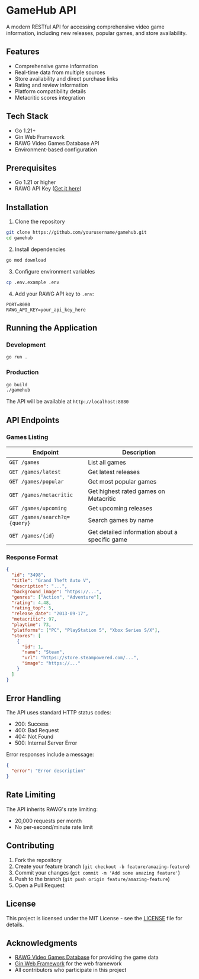 # GameHub API

A modern RESTful API for accessing comprehensive video game information, including new releases, popular games, and store availability.

## Features

- Comprehensive game information
- Real-time data from multiple sources
- Store availability and direct purchase links
- Rating and review information
- Platform compatibility details
- Metacritic scores integration

## Tech Stack

- Go 1.21+
- Gin Web Framework
- RAWG Video Games Database API
- Environment-based configuration

## Prerequisites

- Go 1.21 or higher
- RAWG API Key ([Get it here](https://rawg.io/apidocs))

## Installation

1. Clone the repository
```bash
git clone https://github.com/yourusername/gamehub.git
cd gamehub
```

2. Install dependencies
```bash
go mod download
```

3. Configure environment variables
```bash
cp .env.example .env
```

4. Add your RAWG API key to `.env`:
```
PORT=8080
RAWG_API_KEY=your_api_key_here
```

## Running the Application

### Development
```bash
go run .
```

### Production
```bash
go build
./gamehub
```

The API will be available at `http://localhost:8080`

## API Endpoints

### Games Listing

| Endpoint | Description |
|----------|-------------|
| `GET /games` | List all games |
| `GET /games/latest` | Get latest releases |
| `GET /games/popular` | Get most popular games |
| `GET /games/metacritic` | Get highest rated games on Metacritic |
| `GET /games/upcoming` | Get upcoming releases |
| `GET /games/search?q={query}` | Search games by name |
| `GET /games/{id}` | Get detailed information about a specific game |

### Response Format

```json
{
  "id": "3498",
  "title": "Grand Theft Auto V",
  "description": "...",
  "background_image": "https://...",
  "genres": ["Action", "Adventure"],
  "rating": 4.48,
  "rating_top": 5,
  "release_date": "2013-09-17",
  "metacritic": 97,
  "playtime": 73,
  "platforms": ["PC", "PlayStation 5", "Xbox Series S/X"],
  "stores": [
    {
      "id": 1,
      "name": "Steam",
      "url": "https://store.steampowered.com/...",
      "image": "https://..."
    }
  ]
}
```

## Error Handling

The API uses standard HTTP status codes:

- 200: Success
- 400: Bad Request
- 404: Not Found
- 500: Internal Server Error

Error responses include a message:
```json
{
  "error": "Error description"
}
```

## Rate Limiting

The API inherits RAWG's rate limiting:
- 20,000 requests per month
- No per-second/minute rate limit

## Contributing

1. Fork the repository
2. Create your feature branch (`git checkout -b feature/amazing-feature`)
3. Commit your changes (`git commit -m 'Add some amazing feature'`)
4. Push to the branch (`git push origin feature/amazing-feature`)
5. Open a Pull Request

## License

This project is licensed under the MIT License - see the [LICENSE](LICENSE) file for details.

## Acknowledgments

- [RAWG Video Games Database](https://rawg.io/) for providing the game data
- [Gin Web Framework](https://gin-gonic.com/) for the web framework
- All contributors who participate in this project 